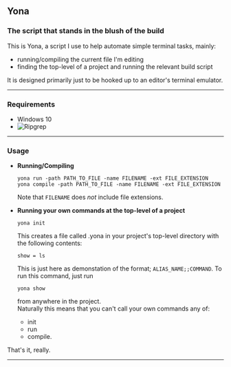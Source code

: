 ## Yona
### The script that stands in the blush of the build

This is Yona, a script I use to help automate simple terminal tasks, mainly:
- running/compiling the current file I'm editing
- finding the top-level of a project and running the relevant build script

It is designed primarily just to be hooked up to an editor's terminal 
emulator.

---

### Requirements

- Windows 10
- ![Ripgrep](https://github.com/BurntSushi/ripgrep)

---

### Usage

- **Running/Compiling**
	```
	yona run -path PATH_TO_FILE -name FILENAME -ext FILE_EXTENSION
	yona compile -path PATH_TO_FILE -name FILENAME -ext FILE_EXTENSION
	```
	Note that `FILENAME` does *not* include file extensions.

- **Running your own commands at the top-level of a project**
	```
	yona init
	```
	This creates a file called .yona in your project's top-level directory 
	with the following contents:
	```
    show = ls
	```
	This is just here as demonstation of the format; `ALIAS_NAME;;COMMAND`.
	To run this command, just run
	```
	yona show
	```
	from anywhere in the project.<br/>
	Naturally this means that you can't call your own commands any of:
	- init
	- run
	- compile.

That's it, really.

---

